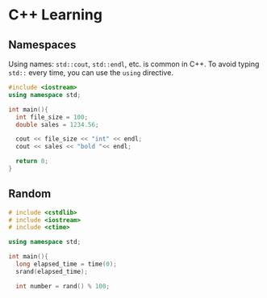 # C++ Learning

## Namespaces

Using names: `std::cout`, `std::endl`, etc. is common in C++. To avoid typing `std::` every time, you can use the `using` directive.

```cpp
#include <iostream>
using namespace std;

int main(){
  int file_size = 100;
  double sales = 1234.56;

  cout << file_size << "int" << endl;
  cout << sales << "bold "<< endl;

  return 0;
}
```
## Random

```cpp
# include <cstdlib> 
# include <iostream>
# include <ctime>

using namespace std;

int main(){
  long elapsed_time = time(0);
  srand(elapsed_time);

  int number = rand() % 100;
```
